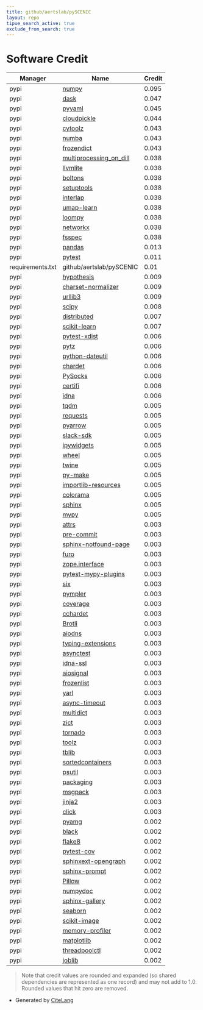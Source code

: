 ```yaml
---
title: github/aertslab/pySCENIC
layout: repo
tipue_search_active: true
exclude_from_search: true
---
```

# Software Credit

|Manager|Name|Credit|
|-------|----|------|
|pypi|[numpy](https://www.numpy.org)|0.095|
|pypi|[dask](https://github.com/dask/dask/)|0.047|
|pypi|[pyyaml](https://pyyaml.org/)|0.045|
|pypi|[cloudpickle](https://github.com/cloudpipe/cloudpickle)|0.044|
|pypi|[cytoolz](https://github.com/pytoolz/cytoolz)|0.043|
|pypi|[numba](https://numba.pydata.org)|0.043|
|pypi|[frozendict](https://github.com/Marco-Sulla/python-frozendict)|0.043|
|pypi|[multiprocessing_on_dill](https://github.com/sixty-north/multiprocessing_on_dill)|0.038|
|pypi|[llvmlite](http://llvmlite.readthedocs.io)|0.038|
|pypi|[boltons](https://github.com/mahmoud/boltons)|0.038|
|pypi|[setuptools](https://github.com/pypa/setuptools)|0.038|
|pypi|[interlap](http://brentp.github.io/interlap)|0.038|
|pypi|[umap-learn](http://github.com/lmcinnes/umap)|0.038|
|pypi|[loompy](https://github.com/linnarsson-lab/loompy)|0.038|
|pypi|[networkx](https://networkx.org/)|0.038|
|pypi|[fsspec](http://github.com/fsspec/filesystem_spec)|0.038|
|pypi|[pandas](https://pandas.pydata.org)|0.013|
|pypi|[pytest](https://pypi.org/project/pytest)|0.011|
|requirements.txt|github/aertslab/pySCENIC|0.01|
|pypi|[hypothesis](https://pypi.org/project/hypothesis)|0.009|
|pypi|[charset-normalizer](https://pypi.org/project/charset-normalizer)|0.009|
|pypi|[urllib3](https://pypi.org/project/urllib3)|0.009|
|pypi|[scipy](https://www.scipy.org)|0.008|
|pypi|[distributed](https://distributed.dask.org)|0.007|
|pypi|[scikit-learn](http://scikit-learn.org)|0.007|
|pypi|[pytest-xdist](https://pypi.org/project/pytest-xdist)|0.006|
|pypi|[pytz](https://pypi.org/project/pytz)|0.006|
|pypi|[python-dateutil](https://pypi.org/project/python-dateutil)|0.006|
|pypi|[chardet](https://pypi.org/project/chardet)|0.006|
|pypi|[PySocks](https://pypi.org/project/PySocks)|0.006|
|pypi|[certifi](https://pypi.org/project/certifi)|0.006|
|pypi|[idna](https://pypi.org/project/idna)|0.006|
|pypi|[tqdm](https://tqdm.github.io)|0.005|
|pypi|[requests](https://requests.readthedocs.io)|0.005|
|pypi|[pyarrow](https://pypi.org/project/pyarrow)|0.005|
|pypi|[slack-sdk](https://pypi.org/project/slack-sdk)|0.005|
|pypi|[ipywidgets](https://pypi.org/project/ipywidgets)|0.005|
|pypi|[wheel](https://pypi.org/project/wheel)|0.005|
|pypi|[twine](https://pypi.org/project/twine)|0.005|
|pypi|[py-make](https://pypi.org/project/py-make)|0.005|
|pypi|[importlib-resources](https://pypi.org/project/importlib-resources)|0.005|
|pypi|[colorama](https://pypi.org/project/colorama)|0.005|
|pypi|[sphinx](https://pypi.org/project/sphinx)|0.005|
|pypi|[mypy](https://pypi.org/project/mypy)|0.005|
|pypi|[attrs](https://www.attrs.org/)|0.003|
|pypi|[pre-commit](https://pypi.org/project/pre-commit)|0.003|
|pypi|[sphinx-notfound-page](https://pypi.org/project/sphinx-notfound-page)|0.003|
|pypi|[furo](https://pypi.org/project/furo)|0.003|
|pypi|[zope.interface](https://pypi.org/project/zope.interface)|0.003|
|pypi|[pytest-mypy-plugins](https://pypi.org/project/pytest-mypy-plugins)|0.003|
|pypi|[six](https://pypi.org/project/six)|0.003|
|pypi|[pympler](https://pypi.org/project/pympler)|0.003|
|pypi|[coverage](https://pypi.org/project/coverage)|0.003|
|pypi|[cchardet](https://pypi.org/project/cchardet)|0.003|
|pypi|[Brotli](https://pypi.org/project/Brotli)|0.003|
|pypi|[aiodns](https://pypi.org/project/aiodns)|0.003|
|pypi|[typing-extensions](https://pypi.org/project/typing-extensions)|0.003|
|pypi|[asynctest](https://pypi.org/project/asynctest)|0.003|
|pypi|[idna-ssl](https://pypi.org/project/idna-ssl)|0.003|
|pypi|[aiosignal](https://pypi.org/project/aiosignal)|0.003|
|pypi|[frozenlist](https://pypi.org/project/frozenlist)|0.003|
|pypi|[yarl](https://pypi.org/project/yarl)|0.003|
|pypi|[async-timeout](https://pypi.org/project/async-timeout)|0.003|
|pypi|[multidict](https://pypi.org/project/multidict)|0.003|
|pypi|[zict](https://pypi.org/project/zict)|0.003|
|pypi|[tornado](https://pypi.org/project/tornado)|0.003|
|pypi|[toolz](https://pypi.org/project/toolz)|0.003|
|pypi|[tblib](https://pypi.org/project/tblib)|0.003|
|pypi|[sortedcontainers](https://pypi.org/project/sortedcontainers)|0.003|
|pypi|[psutil](https://pypi.org/project/psutil)|0.003|
|pypi|[packaging](https://pypi.org/project/packaging)|0.003|
|pypi|[msgpack](https://pypi.org/project/msgpack)|0.003|
|pypi|[jinja2](https://pypi.org/project/jinja2)|0.003|
|pypi|[click](https://pypi.org/project/click)|0.003|
|pypi|[pyamg](https://pypi.org/project/pyamg)|0.002|
|pypi|[black](https://pypi.org/project/black)|0.002|
|pypi|[flake8](https://pypi.org/project/flake8)|0.002|
|pypi|[pytest-cov](https://pypi.org/project/pytest-cov)|0.002|
|pypi|[sphinxext-opengraph](https://pypi.org/project/sphinxext-opengraph)|0.002|
|pypi|[sphinx-prompt](https://pypi.org/project/sphinx-prompt)|0.002|
|pypi|[Pillow](https://pypi.org/project/Pillow)|0.002|
|pypi|[numpydoc](https://pypi.org/project/numpydoc)|0.002|
|pypi|[sphinx-gallery](https://pypi.org/project/sphinx-gallery)|0.002|
|pypi|[seaborn](https://pypi.org/project/seaborn)|0.002|
|pypi|[scikit-image](https://pypi.org/project/scikit-image)|0.002|
|pypi|[memory-profiler](https://pypi.org/project/memory-profiler)|0.002|
|pypi|[matplotlib](https://pypi.org/project/matplotlib)|0.002|
|pypi|[threadpoolctl](https://pypi.org/project/threadpoolctl)|0.002|
|pypi|[joblib](https://pypi.org/project/joblib)|0.002|


> Note that credit values are rounded and expanded (so shared dependencies are represented as one record) and may not add to 1.0. Rounded values that hit zero are removed.


- Generated by [CiteLang](https://github.com/vsoch/citelang)
